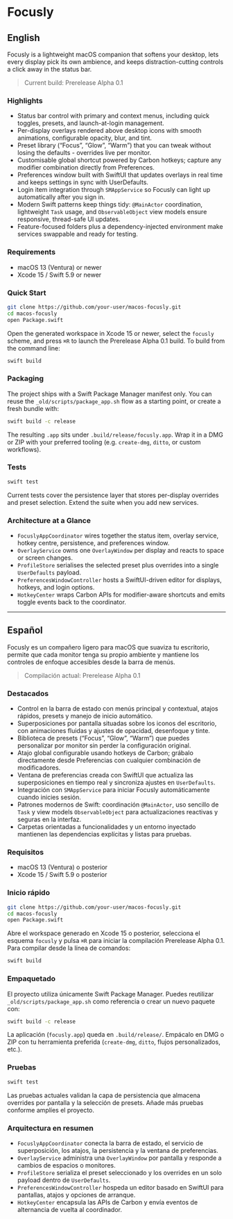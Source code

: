 # Focusly

## English

Focusly is a lightweight macOS companion that softens your desktop, lets every display pick its own ambience, and keeps distraction-cutting controls a click away in the status bar.

> Current build: Prerelease Alpha 0.1

### Highlights
- Status bar control with primary and context menus, including quick toggles, presets, and launch-at-login management.
- Per-display overlays rendered above desktop icons with smooth animations, configurable opacity, blur, and tint.
- Preset library (“Focus”, “Glow”, “Warm”) that you can tweak without losing the defaults - overrides live per monitor.
- Customisable global shortcut powered by Carbon hotkeys; capture any modifier combination directly from Preferences.
- Preferences window built with SwiftUI that updates overlays in real time and keeps settings in sync with UserDefaults.
- Login item integration through `SMAppService` so Focusly can light up automatically after you sign in.
- Modern Swift patterns keep things tidy: `@MainActor` coordination, lightweight `Task` usage, and `ObservableObject` view models ensure responsive, thread-safe UI updates.
- Feature-focused folders plus a dependency-injected environment make services swappable and ready for testing.

### Requirements
- macOS 13 (Ventura) or newer
- Xcode 15 / Swift 5.9 or newer

### Quick Start
```bash
git clone https://github.com/your-user/macos-focusly.git
cd macos-focusly
open Package.swift
```
Open the generated workspace in Xcode 15 or newer, select the `focusly` scheme, and press `⌘R` to launch the Prerelease Alpha 0.1 build. To build from the command line:
```bash
swift build
```

### Packaging
The project ships with a Swift Package Manager manifest only. You can reuse the `_old/scripts/package_app.sh` flow as a starting point, or create a fresh bundle with:
```bash
swift build -c release
```
The resulting `.app` sits under `.build/release/focusly.app`. Wrap it in a DMG or ZIP with your preferred tooling (e.g. `create-dmg`, `ditto`, or custom workflows).

### Tests
```bash
swift test
```
Current tests cover the persistence layer that stores per-display overrides and preset selection. Extend the suite when you add new services.

### Architecture at a Glance
- `FocuslyAppCoordinator` wires together the status item, overlay service, hotkey centre, persistence, and preferences window.
- `OverlayService` owns one `OverlayWindow` per display and reacts to space or screen changes.
- `ProfileStore` serialises the selected preset plus overrides into a single `UserDefaults` payload.
- `PreferencesWindowController` hosts a SwiftUI-driven editor for displays, hotkeys, and login options.
- `HotkeyCenter` wraps Carbon APIs for modifier-aware shortcuts and emits toggle events back to the coordinator.

---

## Español

Focusly es un compañero ligero para macOS que suaviza tu escritorio, permite que cada monitor tenga su propio ambiente y mantiene los controles de enfoque accesibles desde la barra de menús.

> Compilación actual: Prerelease Alpha 0.1

### Destacados
- Control en la barra de estado con menús principal y contextual, atajos rápidos, presets y manejo de inicio automático.
- Superposiciones por pantalla situadas sobre los iconos del escritorio, con animaciones fluidas y ajustes de opacidad, desenfoque y tinte.
- Biblioteca de presets (“Focus”, “Glow”, “Warm”) que puedes personalizar por monitor sin perder la configuración original.
- Atajo global configurable usando hotkeys de Carbon; grábalo directamente desde Preferencias con cualquier combinación de modificadores.
- Ventana de preferencias creada con SwiftUI que actualiza las superposiciones en tiempo real y sincroniza ajustes en `UserDefaults`.
- Integración con `SMAppService` para iniciar Focusly automáticamente cuando inicies sesión.
- Patrones modernos de Swift: coordinación `@MainActor`, uso sencillo de `Task` y view models `ObservableObject` para actualizaciones reactivas y seguras en la interfaz.
- Carpetas orientadas a funcionalidades y un entorno inyectado mantienen las dependencias explícitas y listas para pruebas.

### Requisitos
- macOS 13 (Ventura) o posterior
- Xcode 15 / Swift 5.9 o posterior

### Inicio rápido
```bash
git clone https://github.com/your-user/macos-focusly.git
cd macos-focusly
open Package.swift
```
Abre el workspace generado en Xcode 15 o posterior, selecciona el esquema `focusly` y pulsa `⌘R` para iniciar la compilación Prerelease Alpha 0.1. Para compilar desde la línea de comandos:
```bash
swift build
```

### Empaquetado
El proyecto utiliza únicamente Swift Package Manager. Puedes reutilizar `_old/scripts/package_app.sh` como referencia o crear un nuevo paquete con:
```bash
swift build -c release
```
La aplicación (`focusly.app`) queda en `.build/release/`. Empácalo en DMG o ZIP con tu herramienta preferida (`create-dmg`, `ditto`, flujos personalizados, etc.).

### Pruebas
```bash
swift test
```
Las pruebas actuales validan la capa de persistencia que almacena overrides por pantalla y la selección de presets. Añade más pruebas conforme amplíes el proyecto.

### Arquitectura en resumen
- `FocuslyAppCoordinator` conecta la barra de estado, el servicio de superposición, los atajos, la persistencia y la ventana de preferencias.
- `OverlayService` administra una `OverlayWindow` por pantalla y responde a cambios de espacios o monitores.
- `ProfileStore` serializa el preset seleccionado y los overrides en un solo payload dentro de `UserDefaults`.
- `PreferencesWindowController` hospeda un editor basado en SwiftUI para pantallas, atajos y opciones de arranque.
- `HotkeyCenter` encapsula las APIs de Carbon y envía eventos de alternancia de vuelta al coordinador.
